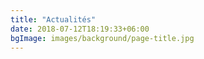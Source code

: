 ```yaml
---
title: "Actualités"
date: 2018-07-12T18:19:33+06:00
bgImage: images/background/page-title.jpg
---
```

